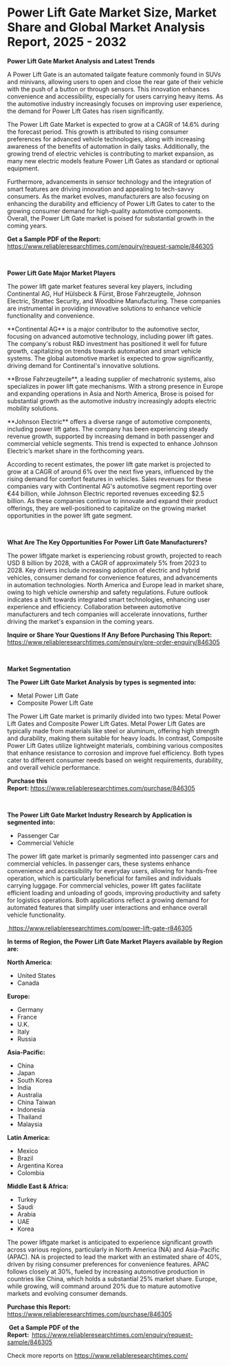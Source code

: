 <p><h1>Power Lift Gate Market Size, Market Share and Global Market Analysis Report, 2025 - 2032</h1></p><p><strong>Power Lift Gate Market Analysis and Latest Trends</strong></p>
<p><p>A Power Lift Gate is an automated tailgate feature commonly found in SUVs and minivans, allowing users to open and close the rear gate of their vehicle with the push of a button or through sensors. This innovation enhances convenience and accessibility, especially for users carrying heavy items. As the automotive industry increasingly focuses on improving user experience, the demand for Power Lift Gates has risen significantly.</p><p>The Power Lift Gate Market is expected to grow at a CAGR of 14.6% during the forecast period. This growth is attributed to rising consumer preferences for advanced vehicle technologies, along with increasing awareness of the benefits of automation in daily tasks. Additionally, the growing trend of electric vehicles is contributing to market expansion, as many new electric models feature Power Lift Gates as standard or optional equipment.</p><p>Furthermore, advancements in sensor technology and the integration of smart features are driving innovation and appealing to tech-savvy consumers. As the market evolves, manufacturers are also focusing on enhancing the durability and efficiency of Power Lift Gates to cater to the growing consumer demand for high-quality automotive components. Overall, the Power Lift Gate market is poised for substantial growth in the coming years.</p></p>
<p><strong>Get a Sample PDF of the Report:&nbsp;</strong> <a href="https://www.reliableresearchtimes.com/enquiry/request-sample/846305?utm_campaign=2222&utm_medium=2&utm_source=Github&utm_content=ia&utm_term=30032025&utm_id=power-lift-gate">https://www.reliableresearchtimes.com/enquiry/request-sample/846305</a></p>
<p>&nbsp;</p>
<p><strong>Power Lift Gate Major Market Players</strong></p>
<p><p>The power lift gate market features several key players, including Continental AG, Huf Hülsbeck & Fürst, Brose Fahrzeugteile, Johnson Electric, Strattec Security, and Woodbine Manufacturing. These companies are instrumental in providing innovative solutions to enhance vehicle functionality and convenience.</p><p>**Continental AG** is a major contributor to the automotive sector, focusing on advanced automotive technology, including power lift gates. The company's robust R&D investment has positioned it well for future growth, capitalizing on trends towards automation and smart vehicle systems. The global automotive market is expected to grow significantly, driving demand for Continental's innovative solutions.</p><p>**Brose Fahrzeugteile**, a leading supplier of mechatronic systems, also specializes in power lift gate mechanisms. With a strong presence in Europe and expanding operations in Asia and North America, Brose is poised for substantial growth as the automotive industry increasingly adopts electric mobility solutions.</p><p>**Johnson Electric** offers a diverse range of automotive components, including power lift gates. The company has been experiencing steady revenue growth, supported by increasing demand in both passenger and commercial vehicle segments. This trend is expected to enhance Johnson Electric’s market share in the forthcoming years.</p><p>According to recent estimates, the power lift gate market is projected to grow at a CAGR of around 6% over the next five years, influenced by the rising demand for comfort features in vehicles. Sales revenues for these companies vary with Continental AG's automotive segment reporting over €44 billion, while Johnson Electric reported revenues exceeding $2.5 billion. As these companies continue to innovate and expand their product offerings, they are well-positioned to capitalize on the growing market opportunities in the power lift gate segment.</p></p>
<p>&nbsp;</p>
<p><strong>What Are The Key Opportunities For Power Lift Gate Manufacturers?</strong></p>
<p><p>The power liftgate market is experiencing robust growth, projected to reach USD 8 billion by 2028, with a CAGR of approximately 5% from 2023 to 2028. Key drivers include increasing adoption of electric and hybrid vehicles, consumer demand for convenience features, and advancements in automation technologies. North America and Europe lead in market share, owing to high vehicle ownership and safety regulations. Future outlook indicates a shift towards integrated smart technologies, enhancing user experience and efficiency. Collaboration between automotive manufacturers and tech companies will accelerate innovations, further driving the market's expansion in the coming years.</p></p>
<p><strong>Inquire or Share Your Questions If Any Before Purchasing This Report:</strong> <a href="https://www.reliableresearchtimes.com/enquiry/pre-order-enquiry/846305?utm_campaign=2222&utm_medium=2&utm_source=Github&utm_content=ia&utm_term=30032025&utm_id=power-lift-gate">https://www.reliableresearchtimes.com/enquiry/pre-order-enquiry/846305</a></p>
<p>&nbsp;</p>
<p><strong>Market Segmentation</strong></p>
<p><strong>The Power Lift Gate Market Analysis by types is segmented into:</strong></p>
<p><ul><li>Metal Power Lift Gate</li><li>Composite Power Lift Gate</li></ul></p>
<p><p>The Power Lift Gate market is primarily divided into two types: Metal Power Lift Gates and Composite Power Lift Gates. Metal Power Lift Gates are typically made from materials like steel or aluminum, offering high strength and durability, making them suitable for heavy loads. In contrast, Composite Power Lift Gates utilize lightweight materials, combining various composites that enhance resistance to corrosion and improve fuel efficiency. Both types cater to different consumer needs based on weight requirements, durability, and overall vehicle performance.</p></p>
<p><strong>Purchase this Report:&nbsp;</strong><a href="https://www.reliableresearchtimes.com/purchase/846305?utm_campaign=2222&utm_medium=2&utm_source=Github&utm_content=ia&utm_term=30032025&utm_id=power-lift-gate">https://www.reliableresearchtimes.com/purchase/846305</a></p>
<p>&nbsp;</p>
<p><strong>The Power Lift Gate Market Industry Research by Application is segmented into:</strong></p>
<p><ul><li>Passenger Car</li><li>Commercial Vehicle</li></ul></p>
<p><p>The power lift gate market is primarily segmented into passenger cars and commercial vehicles. In passenger cars, these systems enhance convenience and accessibility for everyday users, allowing for hands-free operation, which is particularly beneficial for families and individuals carrying luggage. For commercial vehicles, power lift gates facilitate efficient loading and unloading of goods, improving productivity and safety for logistics operations. Both applications reflect a growing demand for automated features that simplify user interactions and enhance overall vehicle functionality.</p></p>
<p><a href="https://www.reliableresearchtimes.com/power-lift-gate-r846305?utm_campaign=2222&utm_medium=2&utm_source=Github&utm_content=ia&utm_term=30032025&utm_id=power-lift-gate">&nbsp;https://www.reliableresearchtimes.com/power-lift-gate-r846305</a></p>
<p><strong>In terms of Region, the Power Lift Gate Market Players available by Region are:</strong></p>
<p>
    <p> <strong> North America: </strong>
        <ul>
            <li>United States</li>
            <li>Canada</li>
        </ul>
        </p> 
    <p> <strong> Europe: </strong>
        <ul>
            <li>Germany</li>
            <li>France</li>
            <li>U.K.</li>
            <li>Italy</li>
            <li>Russia</li>
        </ul>
        </p> 
    <p> <strong> Asia-Pacific: </strong>
        <ul>
            <li>China</li>
            <li>Japan</li>
            <li>South Korea</li>
            <li>India</li>
            <li>Australia</li>
            <li>China Taiwan</li>
            <li>Indonesia</li>
            <li>Thailand</li>
            <li>Malaysia</li>
        </ul>
        </p> 
    <p> <strong> Latin America: </strong>
        <ul>
            <li>Mexico</li>
            <li>Brazil</li>
            <li>Argentina Korea</li>
            <li>Colombia</li>
        </ul>
        </p> 
    <p> <strong> Middle East & Africa: </strong>
        <ul>
            <li>Turkey</li>
            <li>Saudi</li>
            <li>Arabia</li>
            <li>UAE</li>
            <li>Korea</li>
        </ul>
    </p>
    </p>
<p><p>The power liftgate market is anticipated to experience significant growth across various regions, particularly in North America (NA) and Asia-Pacific (APAC). NA is projected to lead the market with an estimated share of 40%, driven by rising consumer preferences for convenience features. APAC follows closely at 30%, fueled by increasing automotive production in countries like China, which holds a substantial 25% market share. Europe, while growing, will command around 20% due to mature automotive markets and evolving consumer demands.</p></p>
<p><strong>Purchase this Report: </strong><a href="https://www.reliableresearchtimes.com/purchase/846305?utm_campaign=2222&utm_medium=2&utm_source=Github&utm_content=ia&utm_term=30032025&utm_id=power-lift-gate">https://www.reliableresearchtimes.com/purchase/846305</a></p>
<p>&nbsp;<strong>Get a Sample PDF of the Report:&nbsp;&nbsp;</strong><a href="https://www.reliableresearchtimes.com/enquiry/request-sample/846305?utm_campaign=2222&utm_medium=2&utm_source=Github&utm_content=ia&utm_term=30032025&utm_id=power-lift-gate">https://www.reliableresearchtimes.com/enquiry/request-sample/846305</a></p>
<p><strong></strong></p>
<p>Check more reports on <a href="https://www.reliableresearchtimes.com/?utm_campaign=2222&utm_medium=2&utm_source=Github&utm_content=ia&utm_term=30032025&utm_id=power-lift-gate">https://www.reliableresearchtimes.com/</a></p>
